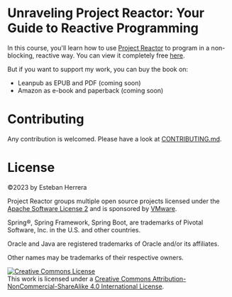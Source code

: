 # Unraveling Project Reactor: Your Guide to Reactive Programming
In this course, you'll learn how to use [Project Reactor](https://projectreactor.io) to program in a non-blocking, reactive way. You can view it completely free [here](https://eherrera.net/project-reactor-course/).

But if you want to support my work, you can buy the book on:
  - Leanpub as EPUB and PDF (coming soon)
  - Amazon as e-book and paperback (coming soon)


# Contributing
Any contribution is welcomed. Please have a look at [CONTRIBUTING.md](CONTRIBUTING.md).

# License
&copy;2023 by Esteban Herrera

Project Reactor groups multiple open source projects licensed under the [Apache Software License 2](https://www.apache.org/licenses/LICENSE-2.0.html) and is sponsored by [VMware](https://www.vmware.com).

Spring®, Spring Framework, Spring Boot, are trademarks of Pivotal Software, Inc. in the U.S. and other countries.

Oracle and Java are registered trademarks of Oracle and/or its affiliates.

Other names may be trademarks of their respective owners.

<a rel="license" href="http://creativecommons.org/licenses/by-nc-sa/4.0/"><img alt="Creative Commons License" style="border-width:0" src="https://i.creativecommons.org/l/by-nc-sa/4.0/88x31.png" /></a><br />This <span xmlns:dct="http://purl.org/dc/terms/" href="http://purl.org/dc/dcmitype/Text" rel="dct:type">work</span> is licensed under a <a rel="license" href="http://creativecommons.org/licenses/by-nc-sa/4.0/">Creative Commons Attribution-NonCommercial-ShareAlike 4.0 International License</a>.